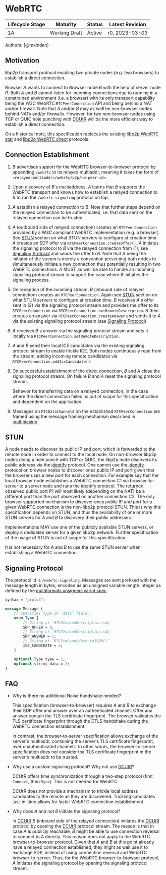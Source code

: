 # WebRTC

| Lifecycle Stage | Maturity      | Status | Latest Revision |
|-----------------|---------------|--------|-----------------|
| 1A              | Working Draft | Active | r0, 2023-03-03  |

Authors: [@mxinden]

## Motivation

libp2p transport protocol enabling two private nodes (e.g. two browsers) to establish a direct connection.

Browser _A_ wants to connect to Browser node _B_ with the help of server node _R_.
Both _A_ and _B_ cannot listen for incoming connections due to running in a constrained environment (i.e. a browser) with its only transport capability being the W3C WebRTC `RTCPeerConnection` API and being behind a NAT and/or firewall.
Note that _A_ and/or _B_ may as well be non-browser nodes behind NATs and/or firewalls.
However, for two non-browser nodes using TCP or QUIC hole punching with [DCUtR] will be the more efficient way to establish a direct connection.

On a historical note, this specification replaces the existing [libp2p WebRTC star](https://github.com/libp2p/js-libp2p-webrtc-star) and [libp2p WebRTC direct](https://github.com/libp2p/js-libp2p-webrtc-direct) protocols.

## Connection Establishment

1. _B_ advertises support for the WebRTC browser-to-browser protocol by appending `/webrtc` to its relayed multiaddr, meaning it takes the form of `<relayed-multiaddr>/webrtc/p2p/<b-peer-id>`.

2. Upon discovery of _B_'s multiaddress, _A_ learns that _B_ supports the WebRTC transport and knows how to establish a relayed connection to _B_ to run the `/webrtc-signaling` protocol on top.

3. _A_ establish a relayed connection to _B_.
   Note that further steps depend on the relayed connection to be authenticated, i.e. that data sent on the relayed connection can be trusted.

4. _A_ (outbound side of relayed connection) creates an `RTCPeerConnection` provided by a W3C compliant WebRTC implementation (e.g. a browser).
   See [STUN](#stun) section on what STUN servers to configure at creation time.
   _A_ creates an SDP offer via `RTCPeerConnection.createOffer()`.
   _A_ initiates the signaling protocol to _B_ via the relayed connection from (1), see [Signaling Protocol](#signaling-protocol) and sends the offer to _B_.
   Note that _A_ being the initiator of the stream is merely a convention preventing both nodes to simultaneously initiate a new connection thus potentially resulting in two WebRTC connections.
   _A_ MUST as well be able to handle an incoming signaling protocol stream to support the case where _B_ initiates the signaling process.

5. On reception of the incoming stream, _B_ (inbound side of relayed connection) creates an `RTCPeerConnection`.
   Again see [STUN](#stun) section on what STUN servers to configure at creation time.
   _B_ receives _A_'s offer sent in (2) via the signaling protocol stream and provides the offer to its `RTCPeerConnection` via `RTCPeerConnection.setRemoteDescription`.
   _B_ then creates an answer via `RTCPeerConnection.createAnswer` and sends it to _A_ via the existing signaling protocol stream (see [Signaling Protocol](#signaling-protocol)).

6. _A_ receives _B_'s answer via the signaling protocol stream and sets it locally via `RTCPeerConnection.setRemoteDescription`.

7. _A_ and _B_ send their local ICE candidates via the existing signaling protocol stream to enable trickle ICE.
   Both nodes continuously read from the stream, adding incoming remote candidates via `RTCPeerConnection.addIceCandidate()`.

8. On successful establishment of the direct connection, _B_ and _A_ close the signaling protocol stream.
   On failure _B_ and _A_ reset the signaling protocol stream.

   Behavior for transferring data on a relayed connection, in the case where the direct connection failed, is out of scope for this specification and dependent on the application.

9. Messages on `RTCDataChannel`s on the established `RTCPeerConnection` are framed using the message framing mechanism described in [multiplexing].

## STUN

A node needs to discover its public IP and port, which is forwarded to the remote node in order to connect to the local node.
On non-browser libp2p nodes doing a hole punch with TCP or QUIC, the libp2p node discovers its public address via the [identify] protocol.
One cannot use the [identify] protocol on browser nodes to discover ones public IP and port given that the browser uses a new port for each connection.
For example say that the local browser node establishes a WebRTC connection C1 via browser-to-server to a server node and runs the [identify] protocol.
The returned observed public port P1 will most likely (depending on the NAT) be a different port than the port observed on another connection C2.
The only browser supported mechanism to discover ones public IP and port for a given WebRTC connection is the non-libp2p protocol STUN.
This is why this specification depends on STUN, and thus the availability of one or more STUN servers for _A_ and _B_ to discovery their public addresses.

Implementations MAY use one of the publicly available STUN servers, or deploy a dedicated server for a given libp2p network.
Further specification of the usage of STUN is out of scope for this specifitcation.

It is not necessary for _A_ and _B_ to use the same STUN server when establishing a WebRTC connection.

## Signaling Protocol

The protocol id is `/webrtc-signaling`.
Messages are sent prefixed with the message length in bytes, encoded as an unsigned variable length integer as defined by the [multiformats unsigned-varint spec][uvarint-spec].

``` protobuf
syntax = "proto3";

message Message {
    // Specifies type in `data` field.
    enum Type {
        // String of `RTCSessionDescription.sdp`
        SDP_OFFER = 0;
        // String of `RTCSessionDescription.sdp`
        SDP_ANSWER = 1;
        // String of `RTCIceCandidate.toJSON()`
        ICE_CANDIDATE = 2;
    }

    optional Type type = 1;
    optional string data = 2;
}
```

## FAQ

- Why is there no additional Noise handshake needed?

  This specification (browser-to-browser) requires _A_ and _B_ to exchange their SDP offer and answer over an authenticated channel.
  Offer and answer contain the TLS certificate fingerprint.
  The browser validates the TLS certificate fingerprint through the DTLS handshake during the WebRTC connection establishment.

  In contrast, the browser-to-server specification allows exchange of the server's multiaddr, containing the server's TLS certificate fingerprint, over unauthenticated channels.
  In other words, the browser-to-server specification does not consider the TLS certificate fingerprint in the server's multiaddr to be trusted.

- Why use a custom signaling protocol? Why not use [DCUtR]?

  DCUtR offers time synchronization through a two-step protocol (first `Connect`, then `Sync`).
  This is not needed for WebRTC.

  DCUtR does not provide a mechanism to trickle local address candidates to the remote as they are discovered.
  Trickling candidates just-in-time allows for faster WebRTC connection establishment.

- Why does _A_ and not _B_ initiate the signaling protocol?

  In [DCUtR] _B_ (inbound side of the relayed connection) initiates the [DCUtR] protocol by opening the [DCUtR] protocol stream.
  The reason is that in case _A_ is publicly reachable, _B_ might be able to use connection reversal to connect to _A_ directly.
  This reason does not apply to the WebRTC browser-to-browser protocol.
  Given that _A_ and _B_ at this point already have a relayed connection established, they might as well use it to exchange SDP, instead of using connection reversal and WebRTC browser-to-server.
  Thus, for the WebRTC browser-to-browser protocol, _A_ initiates the signaling protocol by opening the signaling protocol stream.

[DCUtR]: ./../relay/DCUtR.md
[identify]: ./../identify/README.md
[multiplexing]: ./README.md#multiplexing
[uvarint-spec]: https://github.com/multiformats/unsigned-varint
